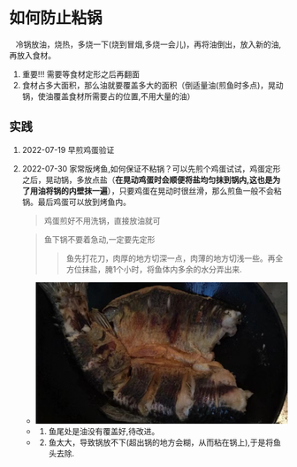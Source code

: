 # 如何防止粘锅
&nbsp;&nbsp; 冷锅放油，烧热，多烧一下(烧到冒烟,多烧一会儿)，再将油倒出，放入新的油,再放入食材。
1. 重要!!! 需要等食材定形之后再翻面
2. 食材占多大面积，那么油就要覆盖多大的面积（倒适量油(煎鱼时多点)，晃动锅，使油覆盖食材所需要占的位置,不用大量的油）

## 实践
1. 2022-07-19 早煎鸡蛋验证
2. 2022-07-30 家常版烤鱼,如何保证不粘锅？可以先煎个鸡蛋试试，鸡蛋定形之后，晃动锅，多放点盐（**在晃动鸡蛋时会顺便将盐均匀抹到锅内,这也是为了用油将锅的内壁抹一遍**），只要鸡蛋在晃动时很丝滑，那么煎鱼一般不会粘锅。最后鸡蛋可以放到烤鱼内。
   > 鸡蛋煎好不用洗锅，直接放油就可

   > 鱼下锅不要着急动,一定要先定形
   >> 鱼先打花刀，肉厚的地方切深一点，肉薄的地方切浅一些。再全方位抹盐，腌1个小时，将鱼体内多余的水分弄出来.
   - <img src="./pics/WechatIMG154.jpeg"/>
   - 1. 鱼尾处是油没有覆盖好,待改进。
   - 2. 鱼太大，导致锅放不下(超出锅的地方会糊，从而粘在锅上),于是将鱼头去除.